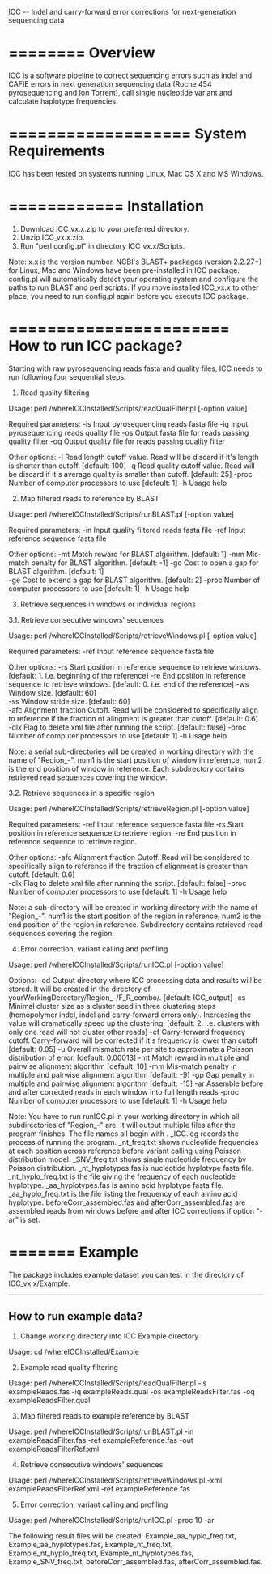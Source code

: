 ICC -- Indel and carry-forward error corrections for next-generation sequencing data

========
Overview
========

ICC is a software pipeline to correct sequencing errors such as indel and CAFIE errors
in next generation sequencing data (Roche 454 pyrosequencing and Ion Torrent), 
call single nucleotide variant and calculate haplotype frequencies.

===================
System Requirements
===================

ICC has been tested on systems running Linux, Mac OS X and MS Windows.

============
Installation
============

1. Download ICC_vx.x.zip to your preferred directory.
2. Unzip ICC_vx.x.zip.
3. Run "perl config.pl" in directory ICC_vx.x/Scripts.

Note: x.x is the version number. NCBI's BLAST+ packages (version 2.2.27+) for Linux, 
Mac and Windows have been pre-installed in ICC package. config.pl will automatically 
detect your operating system and configure the paths to run BLAST and perl scripts. 
If you move installed ICC_vx.x to other place, you need to run config.pl again before 
you execute ICC package.

=======================
How to run ICC package?
=======================

Starting with raw pyrosequencing reads fasta and quality files, ICC needs to run 
following four sequential steps:

1. Read quality filtering

Usage: perl /whereICCInstalled/Scripts/readQualFilter.pl [-option value]

Required parameters:
-is <file>            Input pyrosequencing reads fasta file
-iq <file>            Input pyrosequencing reads quality file
-os <file>            Output fasta file for reads passing quality filter
-oq <file>            Output quality file for reads passing quality filter

Other options:
-l <int>              Read length cutoff value. Read will be discard if it's length is
                      shorter than cutoff. [default: 100]
-q <int>              Read quality cutoff value. Read will be discard if it's average
                      quality is smaller than cutoff. [default: 25]
-proc <int>           Number of computer processors to use [default: 1]
-h                    Usage help

2. Map filtered reads to reference by BLAST

Usage: perl /whereICCInstalled/Scripts/runBLAST.pl [-option value]

Required parameters:
-in <file>            Input quality filtered reads fasta file
-ref <file>           Input reference sequence fasta file

Other options:
-mt <int>             Match reward for BLAST algorithm. [default: 1]
-mm <int>             Mis-match penalty for BLAST algorithm. [default: -1]
-go <int>             Cost to open a gap for BLAST algorithm. [default: 1]  
-ge <int>             Cost to extend a gap for BLAST algorithm. [default: 2] 
-proc <int>           Number of computer processors to use [default: 1]
-h                    Usage help         

3. Retrieve sequences in windows or individual regions

3.1. Retrieve consecutive windows' sequences

Usage: perl /whereICCInstalled/Scripts/retrieveWindows.pl [-option value]

Required parameters:
-ref <file>           Input reference sequence fasta file

Other options:
-rs <int>             Start position in reference sequence to retrieve windows. 
                      [default: 1. i.e. beginning of the reference]
-re <int>             End position in reference sequence to retrieve windows. 
                      [default: 0. i.e. end of the reference]
-ws <int>             Window size. [default: 60]  
-ss <int>             Window stride size. [default: 60]  
-afc <int>            Alignment fraction Cutoff. Read will be considered to
                      specifically align to reference if the fraction of alingment is 
                      greater than cutoff.  [default: 0.6]  
-dlx                  Flag to delete xml file after running the script. [default: false] 
-proc <int>           Number of computer processors to use [default: 1]
-h                    Usage help

Note: a serial sub-directories will be created in working directory with the name of
"Region_<num1>-<num2>". num1 is the start position of window in reference, num2 is 
the end position of window in reference. Each subdirectory contains retrieved read 
sequences covering the window. 

3.2. Retrieve sequences in a specific region

Usage: perl /whereICCInstalled/Scripts/retrieveRegion.pl [-option value]

Required parameters:
-ref <file>           Input reference sequence fasta file
-rs <int>             Start position in reference sequence to retrieve region. 
-re <int>             End position in reference sequence to retrieve region. 

Other options:
-afc <float>          Alignment fraction Cutoff. Read will be considered to
                      specifically align to reference if the fraction of alignment is 
                      greater than cutoff.  [default: 0.6]  
-dlx                  Flag to delete xml file after running the script. [default: false]
-proc <int>           Number of computer processors to use [default: 1]
-h                    Usage help

Note: a sub-directory will be created in working directory with the name of
"Region_<num1>-<num2>". num1 is the start position of the region in reference,
num2 is the end position of the region in reference. Subdirectory contains 
retrieved read sequences covering the region.  

4. Error correction, variant calling and profiling

Usage: perl /whereICCInstalled/Scripts/runICC.pl [-option value] 

Options:
-od <directory>       Output directory where ICC processing data and results will be 
                      stored. It will be created in the directory of 
                      yourWorkingDerectory/Region_<num1>-<num2>/F_R_combo/.
                      [default: ICC_output]
-cs <int>             Minimal cluster size as a cluster seed in three clustering steps
                      (homopolymer indel, indel and carry-forward errors only). 
                      Increasing the value will dramatically speed up the clustering.
                      [default: 2. i.e. clusters with only one read will not cluster
                      other reads]
-cf <float>           Carry-forward frequency cutoff. Carry-forward will be corrected
                      if it's frequency is lower than cutoff [default: 0.05]
-u <float>            Overall mismatch rate per site to approximate a Poisson 
                      distribution of error. [default: 0.00013]
-mt <int>             Match reward in multiple and pairwise alignment algorithm 
                      [default: 10]
-mm <int>             Mis-match penalty in multiple and pairwise alignment algorithm 
                      [default: -9]
-gp <int>             Gap penalty in multiple and pairwise alignment algorithm 
                      [default: -15]
-ar                   Assemble before and after corrected reads in each window into 
                      full length reads
-proc <int>           Number of computer processors to use [default: 1]
-h                    Usage help

Note: You have to run runICC.pl in your working directory in which all subdirectories 
of "Region_<num1>-<num2>" are. It will output multiple files after the program finishes. 
The file names all begin with <NameOfYourWorkingDirectory>. _ICC.log records the process 
of running the program. _nt_freq.txt shows nucleotide frequencies at each position
across reference before variant calling using Poisson distribution model. _SNV_freq.txt
shows single nucleotide frequency by Poisson distribution. _nt_hyplotypes.fas is 
nucleotide hyplotype fasta file. _nt_hyplo_freq.txt is the file giving the frequency 
of each nucleotide hyplotype. _aa_hyplotypes.fas is amino acid hyplotype fasta file. 
_aa_hyplo_freq.txt is the file listing the frequency of each amino acid hyplotype. 
beforeCorr_assembled.fas and afterCorr_assembled.fas are assembled reads from windows 
before and after ICC corrections if option "-ar" is set.

=======
Example
=======

The package includes example dataset you can test in the directory of ICC_vx.x/Example.

------------------------
How to run example data?
------------------------

1. Change working directory into ICC Example directory

Usage: cd /whereICCInstalled/Example

2. Example read quality filtering

Usage: perl /whereICCInstalled/Scripts/readQualFilter.pl -is exampleReads.fas -iq exampleReads.qual -os exampleReadsFilter.fas -oq exampleReadsFilter.qual

3. Map filtered reads to example reference by BLAST

Usage: perl /whereICCInstalled/Scripts/runBLAST.pl -in exampleReadsFilter.fas -ref exampleReference.fas -out exampleReadsFilterRef.xml

4. Retrieve consecutive windows' sequences

Usage: perl /whereICCInstalled/Scripts/retrieveWindows.pl -xml exampleReadsFilterRef.xml -ref exampleReference.fas

5. Error correction, variant calling and profiling

Usage: perl /whereICCInstalled/Scripts/runICC.pl -proc 10 -ar

The following result files will be created: Example_aa_hyplo_freq.txt, Example_aa_hyplotypes.fas, 
Example_nt_freq.txt, Example_nt_hyplo_freq.txt, Example_nt_hyplotypes.fas, Example_SNV_freq.txt, 
beforeCorr_assembled.fas, afterCorr_assembled.fas.

